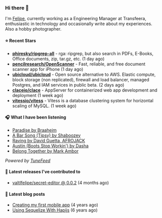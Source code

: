 ### Hi there 👋

I'm [Felipe](https://felipevm.com), currently working as a Engineering Manager at Transfeera, enthusiastic in technology and occasionally write about my experiences. Also a hobby photographer.

#### ⭐ Recent Stars
- **[phiresky/ripgrep-all](https://github.com/phiresky/ripgrep-all)** - rga: ripgrep, but also search in PDFs, E-Books, Office documents, zip, tar.gz, etc. (1 day ago)
- **[pencilresearch/OpenScanner](https://github.com/pencilresearch/OpenScanner)** - Fast, reliable, and free document scanner app for iPhone (1 day ago)
- **[ubicloud/ubicloud](https://github.com/ubicloud/ubicloud)** - Open source alternative to AWS. Elastic compute, block storage (non replicated), firewall and load balancer, managed Postgres, and IAM services in public beta. (2 days ago)
- **[claceio/clace](https://github.com/claceio/clace)** - AppServer for containerized web app development and deployment (1 week ago)
- **[vitessio/vitess](https://github.com/vitessio/vitess)** - Vitess is a database clustering system for horizontal scaling of MySQL. (1 week ago)

#### 🎧 What I have been listening
- [Paradise by Braaheim](https://open.spotify.com/track/6vQEOP9KgXITsVpFnKSbZ3)
- [A Bar Song (Tipsy) by Shaboozey](https://open.spotify.com/track/5fZJQrFKWQLb7FpJXZ1g7K)
- [Raving by David Guetta, AFROJACK](https://open.spotify.com/track/1U6hOheaJGUCWzn3ot1cbm)
- [Austin (Boots Stop Workin&#39;) by Dasha](https://open.spotify.com/track/2uqYupMHANxnwgeiXTZXzd)
- [Belong Together by Mark Ambor](https://open.spotify.com/track/0rtDE9zfXbamTlRUSwY7zy)

_Powered by [TuneFeed](https://tunefeed.app?ref=valtlfelipe-gh-profile)_ 

#### 🚀 Latest releases I've contributed to


- [valtlfelipe/secret-editor @ 0.0.2](https://github.com/valtlfelipe/secret-editor/releases/tag/0.0.2) (4 months ago)

#### 📄 Latest blog posts
- [Creating my first mobile app](https://felipevm.com/posts/creating-my-first-mobile-app/) (4 years ago)
- [Using Sequelize With Hapijs](https://felipevm.com/posts/using-sequelize-with-hapijs/) (6 years ago)
